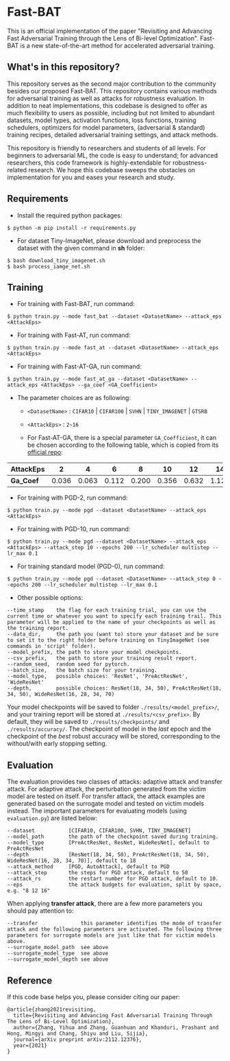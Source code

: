 # Fast-BAT


This is an official implementation of the paper "Revisiting and Advancing Fast Adversarial Training through the Lens of Bi-level Optimization". Fast-BAT is a new state-of-the-art method for accelerated adversarial training.

## What's in this repository?

This repository serves as the second major contribution to the community besides our proposed Fast-BAT. 
This repository contains various methods for adversarial training as well as attacks for robustness evaluation. 
In addition to neat implementations, this codebase is designed to offer as much flexibility to users as possible, 
including but not limited to abundant datasets, 
model types, 
activation functions, 
loss functions, 
training schedulers, 
optimizers for model parameters, 
(adversarial & standard) training recipes, 
detailed adversarial training settings, and attack methods.

This repository is friendly to researchers and students of all levels. For beginners to adversarial ML, 
the code is easy to understand; for advanced researchers, this code framework is highly-extendable for 
robustness-related research. We hope this codebase sweeps the obstacles on implementation for you and eases your research and study. 


[comment]: <> (> Zhang, Y., Zhang, G., Khanduri, P., Hong, M., Chang, S., & Liu, S. &#40;2021&#41;. Revisiting and Advancing Fast Adversarial Training Through The Lens of Bi-Level Optimization. arXiv preprint arXiv:2112.12376.)

[comment]: <> (This repository includes:)

[comment]: <> (* Training and evaluation code.)

[comment]: <> (* Defense experiments used in the paper.)

[comment]: <> (* Code for baselines used in the paper.)

[comment]: <> (* Code for other frequently adversarial training methods.)


## Requirements
* Install the required python packages:
```
$ python -m pip install -r requirements.py
```
* For dataset Tiny-ImageNet, please download and preprocess the dataset with the given command in __sh__ folder:
```
$ bash download_tiny_imagenet.sh
$ bash process_iamge_net.sh
```

## Training
* For training with Fast-BAT, run command:
```
$ python train.py --mode fast_bat --dataset <DatasetName> --attack_eps <AttackEps>  
```

* For training with Fast-AT, run command:
```
$ python train.py --mode fast_at --dataset <DatasetName> --attack_eps <AttackEps>  
```

* For training with Fast-AT-GA, run command:
```
$ python train.py --mode fast_at_ga --dataset <DatasetName> --attack_eps <AttackEps> --ga_coef <GA_Coefficient>
```
* The parameter choices are as following:
    * `<DatasetName>` : `CIFAR10` | `CIFAR100` | `SVHN` | `TINY_IMAGENET` | `GTSRB`
    * `<AttackEps>` : `2~16`

    * For Fast-AT-GA, there is a special parameter `GA_Coefficient`, it can be chosen according to the following table, which is copied from its [official repo](https://github.com/tml-epfl/understanding-fast-adv-training/blob/master/sh/exps_diff_eps_cifar10.sh#L40):

| AttackEps 	| 2     	| 4     	| 6     	| 8     	| 10    	| 12    	| 14    	| 16    	|
|-----------	|-------	|-------	|-------	|-------	|-------	|-------	|-------	|-------	|
| __Ga_Coef__   | 0.036 	| 0.063 	| 0.112 	| 0.200 	| 0.356 	| 0.632 	| 1.124 	| 2.000 	|

* For training with PGD-2, run command:
```
$ python train.py --mode pgd --dataset <DatasetName> --attack_eps <AttackEps>
```

* For training with PGD-10, run command:
```
$ python train.py --mode pgd --dataset <DatasetName> --attack_eps <AttackEps> --attack_step 10 --epochs 200 --lr_scheduler multistep --lr_max 0.1
```

* For training standard model (PGD-0), run command:
```
$ python train.py --mode pgd --dataset <DatasetName> --attack_step 0 --epochs 200 --lr_scheduler multistep --lr_max 0.1
```


* Other possible options:
```
--time_stamp    the flag for each training trial, you can use the current time or whatever you want to specify each training trail. This parameter will be applied to the name of your checkpoints as well as the training report. 
--data_dir,     the path you (want to) store your dataset and be sure to set it to the right folder before training on TinyImageNet (see commands in 'script' folder).
--model_prefix, the path to store your model checkpoints.
--csv_prefix,   the path to store your training result report.
--random_seed,  random seed for pytorch.
--batch_size,   the batch size for your training.
--model_type,   possible choices: 'ResNet', 'PreActResNet', 'WideResNet'
--depth,        possible choices: ResNet(18, 34, 50), PreActResNet(18, 34, 50), WideResNet(16, 28, 34, 70)
```

Your model checkpoints will be saved to folder `./results/<model_prefix>/`, and your training report will be stored at `./results/<csv_prefix>`. By default, they will 
be saved to `./results/checkpoints/` and `./results/accuracy/`. The checkpoint of model in the _last_ epoch and the checkpoint of the _best_ robust accuracy will be stored, corresponding to the without/with early stopping setting. 

## Evaluation
The evaluation provides two classes of attacks: adaptive attack and transfer attack. For adaptive attack, the perturbation generated from
the victim model are tested on itself. For transfer attack, the attack examples are generated based on the surrogate model and tested on 
victim models instead. 
The important parameters for evaluating models (using `evaluation.py`) are listed below:
```
--dataset           [CIFAR10, CIFAR100, SVHN, TINY_IMAGENET] 
--model_path        the path of the checkpoint saved during training.
--model_type        [PreActResNet, ResNet, WideResNet], default to PreActResNet
--depth             [ResNet(18, 34, 50), PreActResNet(18, 34, 50), WideResNet(16, 28, 34, 70)], default to 18
--attack_method     [PGD, AutoAttack], default to PGD
--attack_step       the steps for PGD attack, default to 50
--attack_rs         the restart number for PGD attack, default to 10.
--eps               the attack budgets for evaluation, split by space, e.g. "8 12 16" 
```

When applying __transfer attack__, there are a few more parameters you should pay attention to:
```
--transfer              this parameter identifies the mode of transfer attack and the following parameters are activated. The following three parameters for surrogate models are just like that for victim models above.
--surrogate_model_path  see above
--surrogate_model_type  see above
--surrogate_model_depth see above
```


## Reference

If this code base helps you, please consider citing our paper:

```
@article{zhang2021revisiting,
  title={Revisiting and Advancing Fast Adversarial Training Through The Lens of Bi-Level Optimization},
  author={Zhang, Yihua and Zhang, Guanhuan and Khanduri, Prashant and Hong, Mingyi and Chang, Shiyu and Liu, Sijia},
  journal={arXiv preprint arXiv:2112.12376},
  year={2021}
}
```